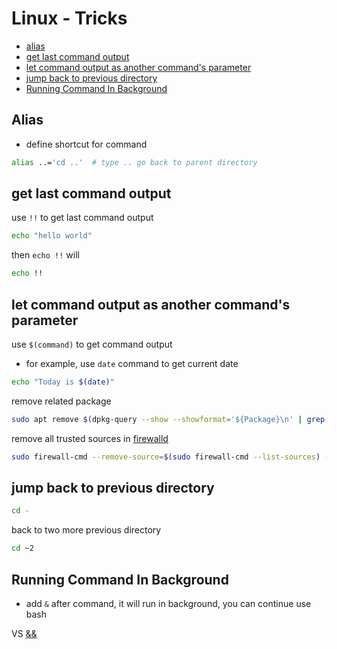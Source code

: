 # Linux - Tricks

* [alias](#alias)
* [get last command output](#get-last-command-output)
* [let command output as another command's parameter](#let-command-output-as-another-command's-parameter)
* [jump back to previous directory](#jump-back-to-previous-directory)
* [Running Command In Background](#running-command-in-background)

## Alias

- define shortcut for command

```sh
alias ..='cd ..'  # type .. go back to parent directory
```

## get last command output

use `!!` to get last command output

```sh
echo "hello world"
```

then `echo !!` will

```sh
echo !!
```

## let command output as another command's parameter

use `$(command)` to get command output

- for example, use `date` command to get current date

```sh
echo "Today is $(date)"
```

remove related package

```sh
sudo apt remove $(dpkg-query --show --showformat='${Package}\n' | grep -i 'package-name')
```

remove all trusted sources in [firewalld](linux-firewalld.md)

```sh
sudo firewall-cmd --remove-source=$(sudo firewall-cmd --list-sources) --permanent
```

## jump back to previous directory

```sh
cd -
```

back to two more previous directory

```sh
cd ~2
```

## Running Command In Background

- add `&` after command, it will run in background, you can continue use bash

VS [&&](linux-shell-operators.md#logic-operator)

